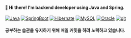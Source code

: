 #### 👋 Hi there! I'm backend developer using Java and Spring.

<!--
**samisnotthree/samisnotthree** is a ✨ _special_ ✨ repository because its `README.md` (this file) appears on your GitHub profile.

Here are some ideas to get you started:

- 🔭 I’m currently working on ...
- 🌱 I’m currently learning ...
- 👯 I’m looking to collaborate on ...
- 🤔 I’m looking for help with ...
- 💬 Ask me about ...
- 📫 How to reach me: ...
- 😄 Pronouns: ...
- ⚡ Fun fact: ...
-->

[![Java](https://img.shields.io/badge/Java-007396?style=flat-square&logo=Java&logoColor=white)](https://github.com/samisnotthree) [![SpringBoot](https://img.shields.io/badge/SpringBoot-6DB33F?style=flat-square&logo=SpringBoot&logoColor=white)](https://github.com/samisnotthree) [![Hibernate](https://img.shields.io/badge/Hibernate-59666C?style=flat-square&logo=Hibernate&logoColor=white)](https://github.com/samisnotthree) <!--[![Javascript](https://img.shields.io/badge/AngularJS-E23237?style=flat-square&logo=AngularJS&logoColor=white)](https://github.com/samisnotthree)--> [![MySQL](https://img.shields.io/badge/MySQL-4479A1?style=flat-square&logo=MySQL&logoColor=white)](https://github.com/samisnotthree) [![Oracle](https://img.shields.io/badge/Oracle-F80000?style=flat-square&logo=Oracle&logoColor=white)](https://github.com/samisnotthree) <!--[![MongoDB](https://img.shields.io/badge/MongoDB-47A248?style=flat-square&logo=MongoDB&logoColor=white)](https://github.com/samisnotthree)--> [![git](https://img.shields.io/badge/git-F05032?style=flat-square&logo=git&logoColor=white)](https://github.com/samisnotthree) 


#### 공부하는 습관을 유지하기 위해 매일 커밋을 하려 노력하고 있습니다.
